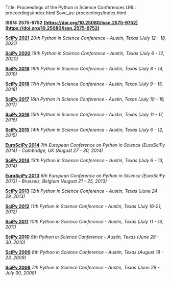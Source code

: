 Title: Proceedings of the Python in Science Conferences
URL: proceedings/index.html
Save_as: proceedings/index.html

**ISSN: 2575-9752**
**[https://doi.org/10.25080/issn.2575-9752](https://doi.org/10.25080/issn.2575-9752)**

**[SciPy 2021](https://conference.scipy.org/proceedings/scipy2021)**
 *20th Python in Science Conference - Austin, Texas (July 12 - 18, 2021)*

**[SciPy 2020](https://conference.scipy.org/proceedings/scipy2020)**
 *19th Python in Science Conference - Austin, Texas (July 6 - 12, 2020)*

**[SciPy 2019](https://conference.scipy.org/proceedings/scipy2019)**
 *18th Python in Science Conference - Austin, Texas (July 8 - 14, 2019)*

**[SciPy 2018](https://conference.scipy.org/proceedings/scipy2018)**
 *17th Python in Science Conference - Austin, Texas (July 9 - 15, 2018)*

**[SciPy 2017](https://conference.scipy.org/proceedings/scipy2017)**
 *16th Python in Science Conference - Austin, Texas (July 10 - 16, 2017)*

**[SciPy 2016](https://conference.scipy.org/proceedings/scipy2016)**
 *15th Python in Science Conference - Austin, Texas (July 11 - 17, 2016)*

**[SciPy 2015](https://conference.scipy.org/proceedings/scipy2015)**
 *14th Python in Science Conference - Austin, Texas (July 6 - 12, 2015)*

**[EuroSciPy 2014](http://arxiv.org/abs/1412.7030)**
 *7th European Conference on Python in Science (EuroSciPy 2014) - Cambridge, UK (August 27 - 30, 2014)*

**[SciPy 2014](https://conference.scipy.org/proceedings/scipy2014)**
 *13th Python in Science Conference - Austin, Texas (July 6 - 13, 2014)*

**[EuroSciPy 2013](http://arxiv.org/abs/1405.0166)**
 *6th European Conference on Python in Science (EuroSciPy 2013) - Brussels, Belgium (August 21 - 25, 2013)*

**[SciPy 2013](https://conference.scipy.org/proceedings/scipy2013)**
 *12th Python in Science Conference - Austin, Texas (June 24 - 29, 2013)*

**[SciPy 2012](https://conference.scipy.org/proceedings/scipy2012)**
 *11th Python in Science Conference - Austin, Texas (July 16-21, 2012)*

**[SciPy 2011](https://conference.scipy.org/proceedings/scipy2011)**
 *10th Python in Science Conference - Austin, Texas (July 11 - 16, 2011)*

**[SciPy 2010](https://conference.scipy.org/proceedings/scipy2010)**
 *9th Python in Science Conference - Austin, Texas (June 28 - 30, 2010)*

**[SciPy 2009](https://conference.scipy.org/proceedings/scipy2009)**
 *8th Python in Science Conference - Austin, Texas (August 18 - 23, 2009)*


**[SciPy 2008](https://conference.scipy.org/proceedings/scipy2008)**
 *7th Python in Science Conference - Austin, Texas (June 28 - July 30, 2008)*
